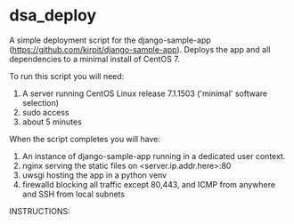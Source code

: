 # dsa_deploy

A simple deployment script for the django-sample-app (https://github.com/kirpit/django-sample-app). 
Deploys the app and all dependencies to a minimal install of CentOS 7.

To run this script you will need:
 1. A server running CentOS Linux release 7.1.1503 ('minimal' software selection)
 2. sudo access
 3. about 5 minutes

When the script completes you will have:
 1. An instance of django-sample-app running in a dedicated user context. 
 2. nginx serving the static files on <server.ip.addr.here>:80 
 3. uwsgi hosting the app in a python venv
 4. firewalld blocking all traffic except 80,443, and ICMP from anywhere and SSH from local subnets

INSTRUCTIONS:
